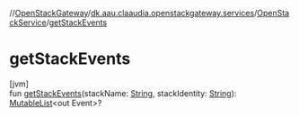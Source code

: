 //[OpenStackGateway](../../../index.md)/[dk.aau.claaudia.openstackgateway.services](../index.md)/[OpenStackService](index.md)/[getStackEvents](get-stack-events.md)

# getStackEvents

[jvm]\
fun [getStackEvents](get-stack-events.md)(stackName: [String](https://kotlinlang.org/api/latest/jvm/stdlib/kotlin/-string/index.html), stackIdentity: [String](https://kotlinlang.org/api/latest/jvm/stdlib/kotlin/-string/index.html)): [MutableList](https://kotlinlang.org/api/latest/jvm/stdlib/kotlin.collections/-mutable-list/index.html)&lt;out Event&gt;?
